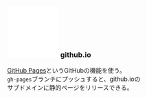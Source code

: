 ### ![Logo](img/logo-github.png) github.io

[GitHub Pages](https://pages.github.com/)というGitHubの機能を使う。  
`gh-pages`ブランチにプッシュすると、github.ioの  
サブドメインに静的ページをリリースできる。

